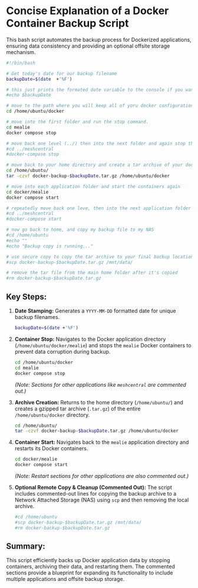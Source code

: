 # Concise Explanation of a Docker Container Backup Script

This bash script automates the backup process for Dockerized applications, ensuring data consistency and providing an optional offsite storage mechanism.

```bash
#!/bin/bash

# Get today's date for our backup filename
backupDate=$(date  +'%F')

# this just prints the formated date variable to the console if you want to see it.
#echo $backupDate

# move to the path where you will keep all of yoru docker configurations and data
cd /home/ubuntu/docker

# move into the first folder and run the stop command.
cd mealie
docker compose stop

# move back one level (../) then into the next folder and again stop the containers
#cd ../meshcentral
#docker-compose stop

# move back to your home directory and create a tar archive of your docker parent folder
cd /home/ubuntu/
tar -czvf docker-backup-$backupDate.tar.gz /home/ubuntu/docker

# move into each application folder and start the containers again
cd docker/mealie
docker compose start

# repeatedly move back one leve, then into the next application folder and start the containers
#cd ../meshcentral
#docker-compose start

# now go back to home, and copy my backup file to my NAS
#cd /home/ubuntu
#echo ""
#echo "Backup copy is running..."

# use secure copy to copy the tar archive to your final backup location (in my case a mounted NFS share)
#scp docker-backup-$backupDate.tar.gz /mnt/data/

# remove the tar file from the main home folder after it's copied
#rm docker-backup-$backupDate.tar.gz
```

## Key Steps:

1.  **Date Stamping:** Generates a `YYYY-MM-DD` formatted date for unique backup filenames.
    ```bash
    backupDate=$(date +'%F')
    ```

2.  **Container Stop:** Navigates to the Docker application directory (`/home/ubuntu/docker/mealie`) and stops the `mealie` Docker containers to prevent data corruption during backup.
    ```bash
    cd /home/ubuntu/docker
    cd mealie
    docker compose stop
    ```
    *(Note: Sections for other applications like `meshcentral` are commented out.)*

3.  **Archive Creation:** Returns to the home directory (`/home/ubuntu/`) and creates a gzipped tar archive (`.tar.gz`) of the entire `/home/ubuntu/docker` directory.
    ```bash
    cd /home/ubuntu/
    tar -czvf docker-backup-$backupDate.tar.gz /home/ubuntu/docker
    ```

4.  **Container Start:** Navigates back to the `mealie` application directory and restarts its Docker containers.
    ```bash
    cd docker/mealie
    docker compose start
    ```
    *(Note: Restart sections for other applications are also commented out.)*

5.  **Optional Remote Copy & Cleanup (Commented Out):** The script includes commented-out lines for copying the backup archive to a Network Attached Storage (NAS) using `scp` and then removing the local archive.
    ```bash
    #cd /home/ubuntu
    #scp docker-backup-$backupDate.tar.gz /mnt/data/
    #rm docker-backup-$backupDate.tar.gz
    ```

## Summary:

This script efficiently backs up Docker application data by stopping containers, archiving their data, and restarting them. The commented sections provide a blueprint for expanding its functionality to include multiple applications and offsite backup storage.